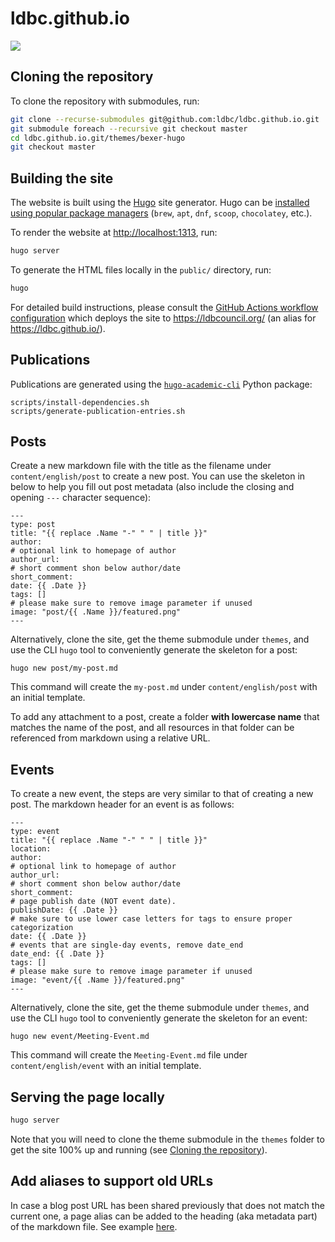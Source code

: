 # ldbc.github.io

[![](https://github.com/ldbc/ldbc.github.io/workflows/github%20pages/badge.svg)](https://github.com/ldbc/ldbc.github.io/actions)

## Cloning the repository

To clone the repository with submodules, run:

```bash
git clone --recurse-submodules git@github.com:ldbc/ldbc.github.io.git
git submodule foreach --recursive git checkout master
cd ldbc.github.io.git/themes/bexer-hugo
git checkout master
```

## Building the site

The website is built using the [Hugo](https://gohugo.io/) site generator. Hugo can be [installed using popular package managers](https://gohugo.io/getting-started/installing/) (`brew`, `apt`, `dnf`, `scoop`, `chocolatey`, etc.).

To render the website at <http://localhost:1313>, run:

```bash
hugo server
```

To generate the HTML files locally in the `public/` directory, run:

```bash
hugo
```

For detailed build instructions, please consult the [GitHub Actions workflow configuration](.github/workflows/gh-pages.yml) which deploys the site to <https://ldbcouncil.org/> (an alias for <https://ldbc.github.io/>).

## Publications

Publications are generated using the [`hugo-academic-cli`](https://github.com/wowchemy/hugo-academic-cli) Python package:

```
scripts/install-dependencies.sh
scripts/generate-publication-entries.sh
```

## Posts

Create a new markdown file with the title as the filename under `content/english/post` to create a new post. You can use the skeleton in  below to help you fill out post metadata (also include the closing and opening `---` character sequence):
```
---
type: post
title: "{{ replace .Name "-" " " | title }}"
author: 
# optional link to homepage of author
author_url: 
# short comment shon below author/date
short_comment:
date: {{ .Date }}
tags: []
# please make sure to remove image parameter if unused
image: "post/{{ .Name }}/featured.png" 
---
```

Alternatively, clone the site, get the theme submodule under `themes`, and use the CLI `hugo` tool to conveniently generate the skeleton for a post:
```
hugo new post/my-post.md
```
This command will create the `my-post.md` under `content/english/post` with an initial template.

To add any attachment to a post, create a folder **with lowercase name** that matches the name of the post, and all resources in that folder can be referenced from markdown using a relative URL.


## Events

To create a new event, the steps are very similar to that of creating a new post. The markdown header for an event is as follows:
```
---
type: event
title: "{{ replace .Name "-" " " | title }}"
location: 
author: 
# optional link to homepage of author
author_url: 
# short comment shon below author/date
short_comment:
# page publish date (NOT event date).
publishDate: {{ .Date }}
# make sure to use lower case letters for tags to ensure proper categorization
date: {{ .Date }}
# events that are single-day events, remove date_end
date_end: {{ .Date }}
tags: []
# please make sure to remove image parameter if unused
image: "event/{{ .Name }}/featured.png"
---
```

Alternatively, clone the site, get the theme submodule under `themes`, and use the CLI `hugo` tool to conveniently generate the skeleton for an event:
```
hugo new event/Meeting-Event.md
```
This command will create the `Meeting-Event.md` file under `content/english/event` with an initial template.


## Serving the page locally

```bash
hugo server
```

Note that you will need to clone the theme submodule in the `themes` folder to get the site 100% up and running (see [Cloning the repository](#cloning-the-repository)).

## Add aliases to support old URLs

In case a blog post URL has been shared previously that does not match the current one, a page alias can be added to the heading (aka metadata part) of the markdown file. See example [here](https://raw.githubusercontent.com/ldbc/ldbc.github.io/main/content/english/benchmarks/snb.md).


